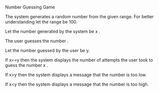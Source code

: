   Number Guessing Game
  
  The system generates a random number from the given range. For better understanding let the range be 100.
  
  Let the number generated by the system  be x .
  
  
  The user guesses the number . 
  
  Let the number guessed by the user be y.
  
  If x==y then the system displays the number of attempts the user took to guess the number x .

  If x>y then the system displays a message that the number is too low.

  If x<y then the system displays a message that the number is too high.

  
